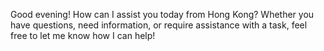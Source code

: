Good evening! How can I assist you today from Hong Kong? Whether you have questions, need information, or require assistance with a task, feel free to let me know how I can help!